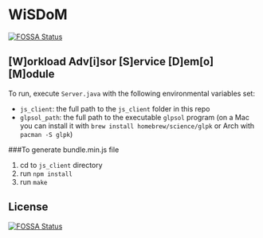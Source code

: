 # WiSDoM
[![FOSSA Status](https://app.fossa.io/api/projects/git%2Bgithub.com%2Fssemenova%2FWiSDoM.svg?type=shield)](https://app.fossa.io/projects/git%2Bgithub.com%2Fssemenova%2FWiSDoM?ref=badge_shield)

## [W]orkload Adv[i]sor [S]ervice [D]em[o] [M]odule

To run, execute `Server.java` with the following environmental variables set:

* `js_client`: the full path to the `js_client` folder in this repo
* `glpsol_path`: the full path to the executable `glpsol` program (on a Mac you can 
install it with `brew install homebrew/science/glpk` or Arch with `pacman -S glpk`)

###To generate bundle.min.js file
1. cd to `js_client` directory
2. run `npm install`
3. run `make`


## License
[![FOSSA Status](https://app.fossa.io/api/projects/git%2Bgithub.com%2Fssemenova%2FWiSDoM.svg?type=large)](https://app.fossa.io/projects/git%2Bgithub.com%2Fssemenova%2FWiSDoM?ref=badge_large)